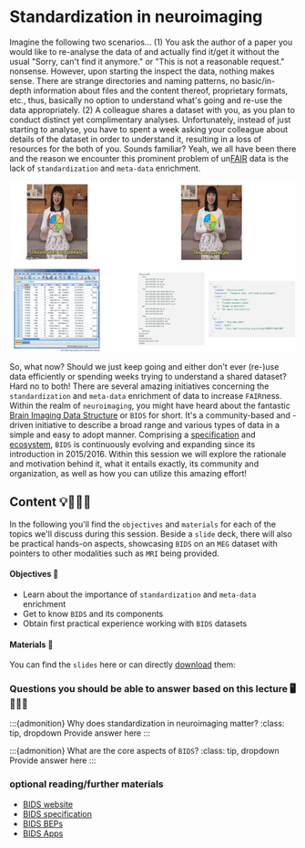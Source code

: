 # Standardization in neuroimaging

Imagine the following two scenarios... (1) You ask the author of a paper you would like to re-analyse the data of and actually find it/get it without the usual "Sorry, can't find it anymore." or "This is not a reasonable request." nonsense. However, upon starting the inspect the data, nothing makes sense. There are strange directories and naming patterns, no basic/in-depth information about files and the content thereof, proprietary formats, etc., thus, basically no option to understand what's going and re-use the data appropriately. (2) A colleague shares a dataset with you, as you plan to conduct distinct yet complimentary analyses. Unfortunately, instead of just starting to analyse, you have to spent a week asking your colleague about details of the dataset in order to understand it, resulting in a loss of resources for the both of you. 
Sounds familiar? Yeah, we all have been there and the reason we encounter this prominent problem of un[FAIR](https://www.go-fair.org/fair-principles/) data is the lack of `standardization` and `meta-data` enrichment. 

<center>
<img src="https://raw.githubusercontent.com/ReproNim/DGPA_workshop_2022/main/workshop/static/standardization.png" alt="data standardization" style="height: 300px;">
</center>

So, what now? Should we just keep going and either don't ever (re-)use data efficiently or spending weeks trying to understand a shared dataset? Hard no to both! There are several amazing initiatives concerning the `standardization` and `meta-data` enrichment of data to increase `FAIR`ness. Within the realm of `neuroimaging`, you might have heard about the fantastic [Brain Imaging Data Structure](https://bids.neuroimaging.io/) or `BIDS` for short. It's a community-based and -driven initiative to describe a broad range and various types of data in a simple and easy to adopt manner. Comprising a [specification](https://bids-specification.readthedocs.io/en/stable/) and [ecosystem](https://github.com/bids-standard), `BIDS` is continuously evolving and expanding since its introduction in 2015/2016. Within this session we will explore the rationale and motivation behind it, what it entails exactly, its community and organization, as well as how you can utilize this amazing effort!  

## Content 💡👩🏽‍🏫  

In the following you'll find the `objectives` and `materials` for each of the topics we'll discuss during this session. Beside a `slide` deck, there will also be practical hands-on aspects, showcasing `BIDS` on an `MEG` dataset with pointers to other modalities such as `MRI` being provided.

#### Objectives 📍
- Learn about the importance of `standardization` and `meta-data` enrichment 
- Get to know `BIDS` and its components
- Obtain first practical experience working with `BIDS` datasets

#### Materials 📓

You can find the `slides` here or can directly [download]() them:


### Questions you should be able to answer based on this lecture 🖥️✍🏽📖

:::{admonition} Why does standardization in neuroimaging matter?
:class: tip, dropdown
Provide answer here
:::

:::{admonition} What are the core aspects of `BIDS`?
:class: tip, dropdown
Provide answer here
:::

### optional reading/further materials

- [BIDS website](https://bids.neuroimaging.io/)
- [BIDS specification](https://bids-specification.readthedocs.io/en/stable/)
- [BIDS BEPs](https://bids.neuroimaging.io/get_involved.html)
- [BIDS Apps](https://bids-apps.neuroimaging.io/)
